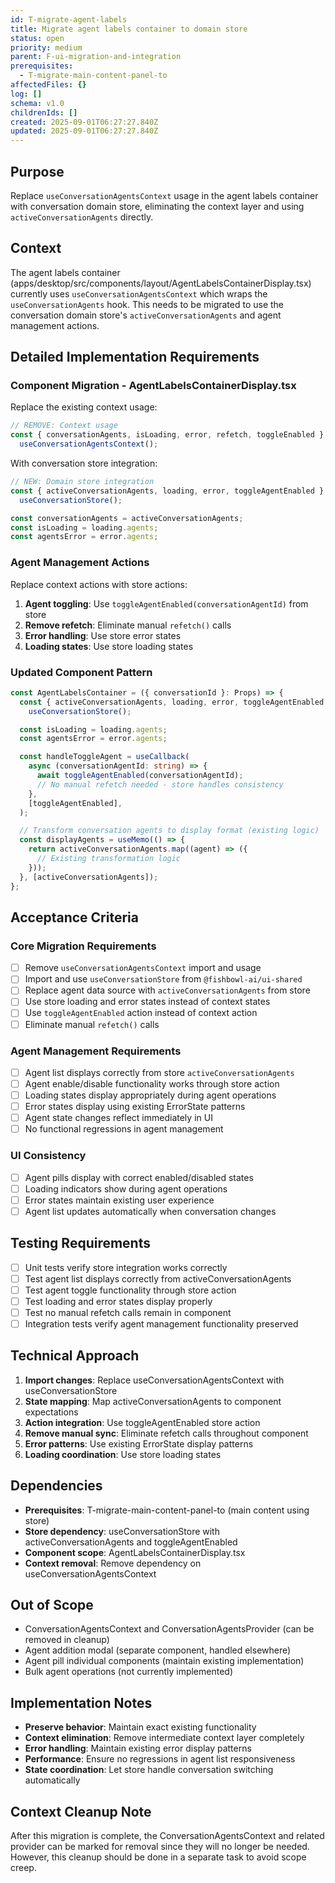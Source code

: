 ```yaml
---
id: T-migrate-agent-labels
title: Migrate agent labels container to domain store
status: open
priority: medium
parent: F-ui-migration-and-integration
prerequisites:
  - T-migrate-main-content-panel-to
affectedFiles: {}
log: []
schema: v1.0
childrenIds: []
created: 2025-09-01T06:27:27.840Z
updated: 2025-09-01T06:27:27.840Z
---
```


## Purpose

Replace `useConversationAgentsContext` usage in the agent labels container with conversation domain store, eliminating the context layer and using `activeConversationAgents` directly.

## Context

The agent labels container (apps/desktop/src/components/layout/AgentLabelsContainerDisplay.tsx) currently uses `useConversationAgentsContext` which wraps the `useConversationAgents` hook. This needs to be migrated to use the conversation domain store's `activeConversationAgents` and agent management actions.

## Detailed Implementation Requirements

### Component Migration - AgentLabelsContainerDisplay.tsx

Replace the existing context usage:

```typescript
// REMOVE: Context usage
const { conversationAgents, isLoading, error, refetch, toggleEnabled } =
  useConversationAgentsContext();
```

With conversation store integration:

```typescript
// NEW: Domain store integration
const { activeConversationAgents, loading, error, toggleAgentEnabled } =
  useConversationStore();

const conversationAgents = activeConversationAgents;
const isLoading = loading.agents;
const agentsError = error.agents;
```

### Agent Management Actions

Replace context actions with store actions:

1. **Agent toggling**: Use `toggleAgentEnabled(conversationAgentId)` from store
2. **Remove refetch**: Eliminate manual `refetch()` calls
3. **Error handling**: Use store error states
4. **Loading states**: Use store loading states

### Updated Component Pattern

```typescript
const AgentLabelsContainer = ({ conversationId }: Props) => {
  const { activeConversationAgents, loading, error, toggleAgentEnabled } =
    useConversationStore();

  const isLoading = loading.agents;
  const agentsError = error.agents;

  const handleToggleAgent = useCallback(
    async (conversationAgentId: string) => {
      await toggleAgentEnabled(conversationAgentId);
      // No manual refetch needed - store handles consistency
    },
    [toggleAgentEnabled],
  );

  // Transform conversation agents to display format (existing logic)
  const displayAgents = useMemo(() => {
    return activeConversationAgents.map((agent) => ({
      // Existing transformation logic
    }));
  }, [activeConversationAgents]);
};
```

## Acceptance Criteria

### Core Migration Requirements

- [ ] Remove `useConversationAgentsContext` import and usage
- [ ] Import and use `useConversationStore` from `@fishbowl-ai/ui-shared`
- [ ] Replace agent data source with `activeConversationAgents` from store
- [ ] Use store loading and error states instead of context states
- [ ] Use `toggleAgentEnabled` action instead of context action
- [ ] Eliminate manual `refetch()` calls

### Agent Management Requirements

- [ ] Agent list displays correctly from store `activeConversationAgents`
- [ ] Agent enable/disable functionality works through store action
- [ ] Loading states display appropriately during agent operations
- [ ] Error states display using existing ErrorState patterns
- [ ] Agent state changes reflect immediately in UI
- [ ] No functional regressions in agent management

### UI Consistency

- [ ] Agent pills display with correct enabled/disabled states
- [ ] Loading indicators show during agent operations
- [ ] Error states maintain existing user experience
- [ ] Agent list updates automatically when conversation changes

## Testing Requirements

- [ ] Unit tests verify store integration works correctly
- [ ] Test agent list displays correctly from activeConversationAgents
- [ ] Test agent toggle functionality through store action
- [ ] Test loading and error states display properly
- [ ] Test no manual refetch calls remain in component
- [ ] Integration tests verify agent management functionality preserved

## Technical Approach

1. **Import changes**: Replace useConversationAgentsContext with useConversationStore
2. **State mapping**: Map activeConversationAgents to component expectations
3. **Action integration**: Use toggleAgentEnabled store action
4. **Remove manual sync**: Eliminate refetch calls throughout component
5. **Error patterns**: Use existing ErrorState display patterns
6. **Loading coordination**: Use store loading states

## Dependencies

- **Prerequisites**: T-migrate-main-content-panel-to (main content using store)
- **Store dependency**: useConversationStore with activeConversationAgents and toggleAgentEnabled
- **Component scope**: AgentLabelsContainerDisplay.tsx
- **Context removal**: Remove dependency on useConversationAgentsContext

## Out of Scope

- ConversationAgentsContext and ConversationAgentsProvider (can be removed in cleanup)
- Agent addition modal (separate component, handled elsewhere)
- Agent pill individual components (maintain existing implementation)
- Bulk agent operations (not currently implemented)

## Implementation Notes

- **Preserve behavior**: Maintain exact existing functionality
- **Context elimination**: Remove intermediate context layer completely
- **Error handling**: Maintain existing error display patterns
- **Performance**: Ensure no regressions in agent list responsiveness
- **State coordination**: Let store handle conversation switching automatically

## Context Cleanup Note

After this migration is complete, the ConversationAgentsContext and related provider can be marked for removal since they will no longer be needed. However, this cleanup should be done in a separate task to avoid scope creep.
